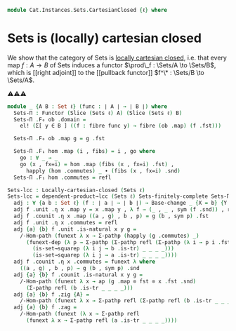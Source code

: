 <!--
```agda
open import Cat.CartesianClosed.Locally
open import Cat.Instances.Sets.Complete
open import Cat.Diagram.Exponential
open import Cat.Functor.Pullback
open import Cat.Functor.Adjoint
open import Cat.Instances.Slice
open import Cat.Prelude
```
-->

```agda
module Cat.Instances.Sets.CartesianClosed {ℓ} where
```

<!--
```agda
open Functor
open /-Obj
open /-Hom
open _⊣_
open _=>_
```
-->

# Sets is (locally) cartesian closed

We show that the category of Sets is [locally cartesian closed], i.e.
that every map $f : A \to B$ of Sets induces a functor $\prod\_f :
\Sets/A \to \Sets/B$, which is \[\[right adjoint]] to the \[\[pullback
functor]] $f^\* : \Sets/B \to \Sets/A$.

[locally cartesian closed]: Cat.CartesianClosed.Locally.html

⚠️⚠️⚠️

```agda
module _ {A B : Set ℓ} (func : ∣ A ∣ → ∣ B ∣) where
  Sets-Π : Functor (Slice (Sets ℓ) A) (Slice (Sets ℓ) B)
  Sets-Π .F₀ ob .domain =
    el! (Σ[ y ∈ B ] ((f : fibre func y) → fibre (ob .map) (f .fst)))

  Sets-Π .F₀ ob .map g = g .fst

  Sets-Π .F₁ hom .map (i , fibs) = i , go where
    go : ∀ _ → _
    go (x , fx=i) = hom .map (fibs (x , fx=i) .fst) ,
      happly (hom .commutes) _ ∙ (fibs (x , fx=i) .snd)
  Sets-Π .F₁ hom .commutes = refl
```

<!--
```agda
  Sets-Π .F-id = ext λ x y → Σ-pathp refl
    (funext λ x → Σ-pathp refl (A .is-tr _ _ _ _))
  Sets-Π .F-∘ f g = ext λ x y → Σ-pathp refl
    (funext λ x → Σ-pathp refl (A .is-tr _ _ _ _))
```
-->

```agda
Sets-lcc : Locally-cartesian-closed (Sets ℓ)
Sets-lcc = dependent-product→lcc (Sets ℓ) Sets-finitely-complete Sets-Π adj where
  adj : ∀ {a b : Set ℓ} (f : ∣ a ∣ → ∣ b ∣) → Base-change _ {X = b} {Y = a} f ⊣ Sets-Π f
  adj f .unit .η x .map y = x .map y , λ f → (_ , _ , sym (f .snd)) , refl
  adj f .counit .η x .map ((a , g) , b , p) = g (b , sym p) .fst
  adj f .unit .η x .commutes = refl
  adj {a} {b} f .unit .is-natural x y g =
    /-Hom-path (funext λ x → Σ-pathp (happly (g .commutes) _)
      (funext-dep (λ p → Σ-pathp (Σ-pathp refl (Σ-pathp (λ i → p i .fst)
        (is-set→squarep (λ i j → b .is-tr) _ _ _ _)))
        (is-set→squarep (λ i j → a .is-tr) _ _ _ _))))
  adj f .counit .η x .commutes = funext λ where
    ((a , g) , b , p) → g (b , sym p) .snd
  adj {a} {b} f .counit .is-natural x y g =
    /-Hom-path (funext λ x → ap (g .map ⊙ fst ⊙ x .fst .snd)
      (Σ-pathp refl (b .is-tr _ _ _ _)))
  adj {a} {b} f .zig {A} =
    /-Hom-path (funext λ x → Σ-pathp refl (Σ-pathp refl (b .is-tr _ _ _ _)))
  adj {a} {b} f .zag =
    /-Hom-path (funext (λ x → Σ-pathp refl
      (funext λ x → Σ-pathp refl (a .is-tr _ _ _ _))))
```
